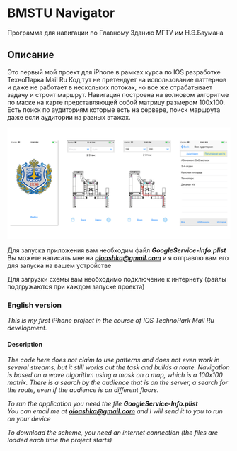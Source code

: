 # BMSTU Navigator

Программа для навигации по Главному Зданию МГТУ им Н.Э.Баумана

## Описание

Это первый мой проект для iPhone в рамках курса по IOS разработке ТехноПарка Mail Ru
Код тут не претендует на использование паттернов и даже не работает в нескольких потоках, но все же отрабатывает задачу и строит маршрут. 
Навигация построена на волновом алгоритме по маске на карте представляющей собой матрицу размером 100x100.
Есть поиск по аудиториям которые есть на сервере, поиск маршрута даже если аудитории на разных этажах.

![ScreenShot](ScreenShot.png)

Для запуска приложения вам необходим файл ***GoogleService-Info.plist***  
Вы можете написать мне на ***oloashka@gmail.com*** и я отправлю вам его для запуска на вашем устройстве

Для загрузки схемы вам необходимо подключение к интернету (файлы подгружаются при каждом запуске проекта)

### English version

*This is my first iPhone project in the course of IOS TechnoPark Mail Ru development.*

#### Description

*The code here does not claim to use patterns and does not even work in several streams, but it still works out the task and builds a route.*
*Navigation is based on a wave algorithm using a mask on a map, which is a 100x100 matrix.*
*There is a search by the audience that is on the server, a search for the route, even if the audience is on different floors.*

*To run the application you need the file* ***GoogleService-Info.plist***  
*You can email me at* ***oloashka@gmail.com*** *and I will send it to you to run on your device*

*To download the scheme, you need an internet connection (the files are loaded each time the project starts)*
